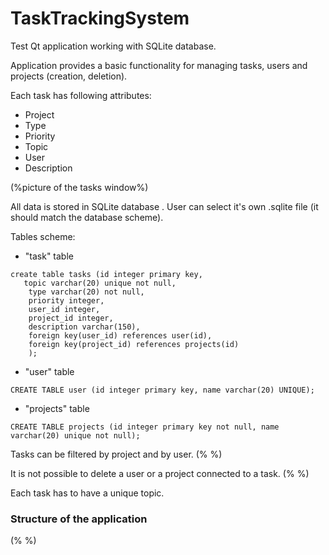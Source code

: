 # TaskTrackingSystem
Test Qt application working with SQLite database.


Application provides a basic functionality for managing tasks, users and projects (creation, deletion).

Each task has following attributes:  
 - Project
 - Type
 - Priority
 - Topic
 - User
 - Description

(%picture of the tasks window%)

All data is stored in SQLite database . User can select it's own .sqlite file (it should match the database scheme).

Tables scheme:
- "task" table 
```
create table tasks (id integer primary key,
   topic varchar(20) unique not null,
    type varchar(20) not null,
    priority integer,
    user_id integer,
    project_id integer,
    description varchar(150),
    foreign key(user_id) references user(id),
    foreign key(project_id) references projects(id)
    );
 ```
- "user" table
```
CREATE TABLE user (id integer primary key, name varchar(20) UNIQUE);
```

- "projects" table
```
CREATE TABLE projects (id integer primary key not null, name varchar(20) unique not null);
 ```
 
 Tasks can be filtered by project and by user.
 (%    %)

It is not possible to delete a user or a project connected to a task.
(% %)

Each task has to have a unique topic.


### Structure of the application
(% %)



